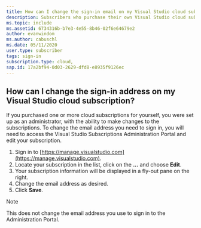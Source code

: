 ```yaml
---
title: How can I change the sign-in email on my Visual Studio cloud subscription?
description: Subscribers who purchase their own Visual Studio cloud subscriptions can change their own sign-in email addresses
ms.topic: include
ms.assetid: 6734316b-b7e3-4e55-8b46-02f6e64679e2
author: evanwindom
ms.author: cabuschl
ms.date: 05/11/2020
user.type: subscriber
tags: sign-in
subscription.type: cloud,
sap.id: 17a2bf94-0d03-2629-dfd8-e8935f9126ec
---
```


## How can I change the sign-in address on my Visual Studio cloud subscription?

If you purchased one or more cloud subscriptions for yourself, you were set up as an administrator, with the ability to make changes to the subscriptions.  To change the email address you need to sign in, you will need to access the Visual Studio Subscriptions Administration Portal and edit your subscription.

1. Sign in to [https://manage.visualstudio.com](https://manage.visualstudio.com). 
0. Locate your subscription in the list, click on the **...** and choose **Edit**.
0. Your subscription information will be displayed in a fly-out pane on the right.
0. Change the email address as desired.
0. Click **Save**.

> [!NOTE]
> This does not change the email address you use to sign in to the Administration Portal.